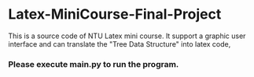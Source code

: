 # Latex-MiniCourse-Final-Project
This is a source code of NTU Latex mini course. It support a graphic user interface and can translate the "Tree Data Structure" into latex code,

### Please execute main.py to run the program. 

